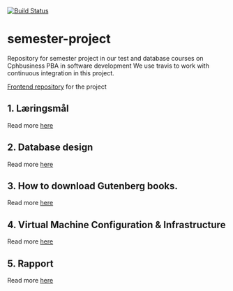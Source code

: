 [![Build Status](https://travis-ci.org/hilleer/semester-project.svg?branch=master)](https://travis-ci.org/hilleer/semester-project)

# semester-project
Repository for semester project in our test and database courses on Cphbusiness PBA in software development
We use travis to work with continuous integration in this project. 

[Frontend repository](https://github.com/hilleer/semester-project-frontend) for the project


## 1. Læringsmål

Read more [here](https://github.com/hilleer/semester-project/wiki/L%C3%A6ringsm%C3%A5l)

## 2. Database design

Read more [here](https://github.com/hilleer/semester-project/wiki/Database-design)

## 3. How to download Gutenberg books. 

Read more [here](https://github.com/hilleer/semester-project/wiki/GUIDE:-How-to-Download-Gutenberg-Books)

## 4. Virtual Machine Configuration & Infrastructure

Read more [here](https://github.com/hilleer/semester-project/wiki/Virtual-Machine-Configuration-&-Infrastructure)

## 5. Rapport 

Read more [here](https://github.com/hilleer/semester-project/wiki/Rapport)

